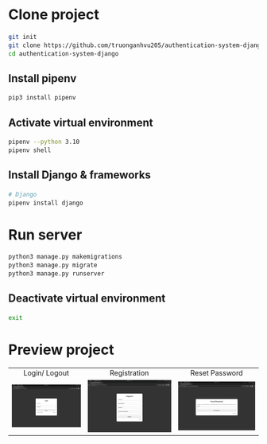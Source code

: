 # Clone project
```bash
git init
git clone https://github.com/truonganhvu205/authentication-system-django.git
cd authentication-system-django
```

## Install pipenv
```bash
pip3 install pipenv
```

## Activate virtual environment
```bash
pipenv --python 3.10
pipenv shell
```

## Install Django & frameworks
```bash
# Django
pipenv install django
```

# Run server
```bash
python3 manage.py makemigrations
python3 manage.py migrate
python3 manage.py runserver
```

## Deactivate virtual environment
```bash
exit
```

# Preview project
<table align='center'>
  <tr align='center'>
    <td>Login/ Logout</td>
    <td>Registration</td>
    <td>Reset Password</td>
  </tr>
  <tr align='center'>
    <td>
      <img src='https://github.com/truonganhvu205/authentication-system-django/blob/main/authentication-system-django/authentication-system-django-pic-1.png' />
    </td>
    <td>
      <img src='https://github.com/truonganhvu205/authentication-system-django/blob/main/authentication-system-django/authentication-system-django-pic-2.png' />
    </td>
    <td>
      <img src='https://github.com/truonganhvu205/authentication-system-django/blob/main/authentication-system-django/authentication-system-django-pic-3.png' />
    </td>
  </tr>
</table>
